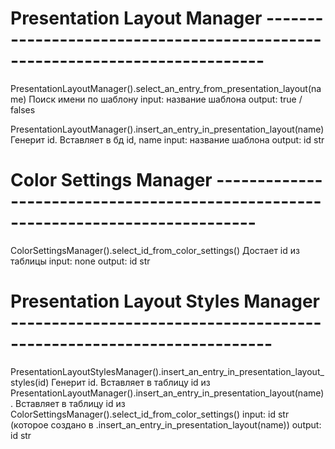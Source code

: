 # Presentation Layout Manager ----------------------------------------------------------------------------
PresentationLayoutManager().select_an_entry_from_presentation_layout(name)
Поиск имени по шаблону
input: название шаблона
output: true / falses

PresentationLayoutManager().insert_an_entry_in_presentation_layout(name)
Генерит id. Вставляет в бд id, name
input: название шаблона
output: id str



# Color Settings Manager ---------------------------------------------------------------------------------
ColorSettingsManager().select_id_from_color_settings()
Достает id из таблицы
input: none
output: id str



# Presentation Layout Styles Manager ----------------------------------------------------------------------
PresentationLayoutStylesManager().insert_an_entry_in_presentation_layout_styles(id)
Генерит id.
Вставляет в таблицу id из PresentationLayoutManager().insert_an_entry_in_presentation_layout(name).
Вставляет в таблицу id из ColorSettingsManager().select_id_from_color_settings()
input: id str (которое создано в .insert_an_entry_in_presentation_layout(name))
output: id str